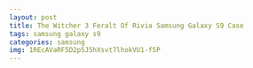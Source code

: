 ```yaml
---
layout: post
title: The Witcher 3 Feralt Of Rivia Samsung Galaxy S9 Case
tags: samsung galaxy s9
categories: samsung
img: 1REcAVaRF5D2p5J5hXsvt7lhokVU1-f5P
---
```

